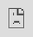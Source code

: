 ```yaml
---
layout: post
title: "드립핀의 준호는 울림의 '더 라이브 3'를 위해 우현의 'Still I Remember' 커버를 티스 처리한다."
author: "undefined"
thumbnail: "https://www.allkpop.com/upload/2021/02/content/030735/thumb/1612355701_germainej.jpg"
tags: 
---
```




<div class="video_wrapper" style="padding-top: 56.25%;">
    <iframe id="player" class="main_video" src="https://www.youtube.com/embed/Dogd0LtRnbs" width="100%" height="100%" frameborder="0" allowfullscreen="" style="display: block !important; position: absolute; top: 0px; left: 0px; width: 100%; height: 100%;"></iframe>
</div>


DRIPPIN의 준호는 울림의 `The Live 3`의 최근 피처링 아티스트이다.

위 티저에는 준호가 2016년 공개한 우현의 `아직도 기억나요` 커버의 예고편이 담겨 있다. `더 라이브 3`는 드립핀, 러블리즈, 골든차일드, 로켓펀치, 인피니트 등 소속 레이블 아티스트들이 출연하는 울림엔터테인먼트의 최신 시즌 유니크한 라이브 무대다.

준호의 "Still I Remember" 커버는 2월 5일 KST에 공개될 것이다. 위에 티저를 보세요!


<div class="video_wrapper" style="padding-top: 56.25%;">
    <iframe width="100%" height="100%" src="https://www.youtube.com/embed/cVtcn6ptjmE" frameborder="0" allow="accelerometer; autoplay; clipboard-write; encrypted-media; gyroscope; picture-in-picture" allowfullscreen="" style="position: absolute; top: 0px; left: 0px; width: 100%; height: 100%;"></iframe>
</div>
